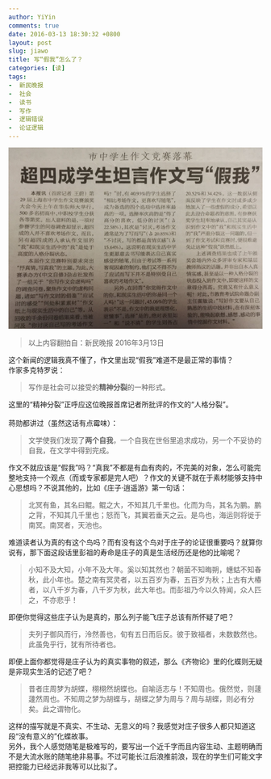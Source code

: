 ```yaml
---
author: YiYin
comments: true
date: 2016-03-13 18:30:32 +0800
layout: post
slug: jiawo
title: 写“假我”怎么了？
categories: [读]
tags:
-  新民晚报
-  社会
-  读书
-  写作
-  逻辑错误
-  论证逻辑
---
```

<a href="/public/images/newspaper/jiawo.jpg" data-lightbox="jiawo">
<img src="/public/images/newspaper/preview/jiawoxiao.jpg"></a><br/>

<div class="quote"> <blockquote>
    	以上内容翻拍自：新民晚报 2016年3月13日
    </blockquote>
</div>



<div class="commentsonquote">
<div class="yiyin">
这个新闻的逻辑我真不懂了，作文里出现“假我”难道不是最正常的事情？<br/>
作家多克特罗说：<br/>
<blockquote>写作是社会可以接受的<b>精神分裂</b>的一种形式。</blockquote>
这里的“精神分裂”正呼应这位晚报首席记者所批评的作文的“人格分裂”。<br/><br/>
蒋勋都讲过（虽然这话有点霉味）：<br/>
<blockquote>文学使我们发现了<b>两个自我</b>，一个自我在世俗里追求成功，另一个不妥协的自我，在文学中得到完成。</blockquote>
</div>
<div class="yizi">作文不就应该是“假我”吗？“真我”不都是有血有肉的，不完美的对象，怎么可能完整地支持一个观点（而或专家都是完人吧）？作文的关键不就在于素材能够支持中心思想吗？不说其他的，比如《庄子·逍遥游》第一句话：
<blockquote>北冥有鱼，其名曰鲲。鲲之大，不知其几千里也。化而为鸟，其名为鹏。鹏之背，不知其几千里也；怒而飞，其翼若垂天之云。是鸟也，海运则将徙于南冥。南冥者，天池也。</blockquote>
难道读者认为真的有这个鸟吗？而有没有这个鸟对于庄子的论证很重要吗？就算你说有，那下面这段话里彭祖的寿命是庄子的真是生活经历还是他的比喻呢？
<blockquote>小知不及大知，小年不及大年。奚以知其然也？朝菌不知晦朔，蟪蛄不知春秋，此小年也。楚之南有冥灵者，以五百岁为春，五百岁为秋；上古有大椿者，以八千岁为春，八千岁为秋，此大年也。而彭祖乃今以久特闻，众人匹之，不亦悲乎！</blockquote>
即便你觉得这些庄子认为是真的，那么列子能飞庄子总该有所怀疑了吧？
<blockquote>夫列子御风而行，泠然善也，旬有五日而后反。彼于致福者，未数数然也。此虽免乎行，犹有所待者也。</blockquote>
即便上面你都觉得是庄子认为的真实事物的叙述，那么《齐物论》里的化蝶则无疑是非现实生活的记述了吧？
<blockquote>昔者庄周梦为胡蝶，栩栩然胡蝶也。自喻适志与！不知周也。俄然觉，则蘧蘧然周也。不知周之梦为胡蝶与，胡蝶之梦为周与？周与胡蝶，则必有分矣。此之谓物化。</blockquote>
这样的描写就是不真实、不生动、无意义的吗？我感觉对庄子很多人都只知道这段“没有意义的”化蝶故事。<br/>
另外，我个人感觉随笔是极难写的，要写出一个近千字而且内容生动、主题明确而不是大流水账的随笔绝非易事。不过可能长江后浪推前浪，现在的学生们可能文字把控能力已经远非我等可以比拟了。
</div>
</div>
